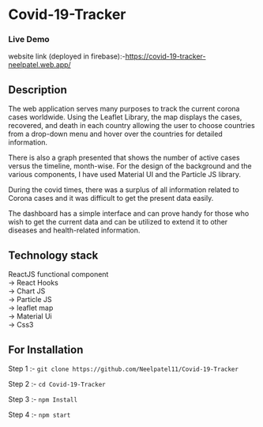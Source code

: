 # Covid-19-Tracker

### Live Demo
website link (deployed in firebase):-https://covid-19-tracker-neelpatel.web.app/

## Description

The web application serves many purposes to track the current corona cases worldwide. Using the Leaflet Library, the map displays the cases, recovered, and death in each country allowing the user to choose countries from a drop-down menu and hover over the countries for detailed information.

There is also a graph presented that shows the number of active cases versus the timeline, month-wise. For the design of the background and the various components, I have used Material UI and the Particle JS library. 

During the covid times, there was a surplus of all information related to Corona cases and it was difficult to get the present data easily. 

The dashboard has a simple interface and can prove handy for those who wish to get the current data and can be utilized to extend it to other diseases and health-related information.

## Technology stack

ReactJS functional component <br>
→ React Hooks <br>
→ Chart JS <br>
→ Particle JS <br>
→ leaflet map <br>
→ Material Ui <br>
→ Css3 <br>

## For Installation

Step 1 :- `git clone https://github.com/Neelpatel11/Covid-19-Tracker`

Step 2 :- `cd Covid-19-Tracker`

Step 3 :- `npm Install`

Step 4 :- `npm start`
